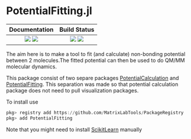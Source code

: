 # PotentialFitting.jl

| **Documentation**                                                               | **Build Status**                                                                                |
|:-------------------------------------------------------------------------------:|:-----------------------------------------------------------------------------------------------:|
| [![][docs-stable-img]][docs-stable-url] [![][docs-dev-img]][docs-dev-url] | [![][CI-img]][CI-url] [![][codecov-img]][codecov-url] |


The aim here is to make a tool to fit (and calculate) non-bonding potential
between 2 molecules.The fitted potential can then be used to do QM/MM
molecular dynamics.

This package consist of two separe packages [PotentialCalculation](https://github.com/MatrixLabTools/PotentialCalculation.jl)
and [PotentialFitting](https://github.com/MatrixLabTools/PotentialFitting.jl).
This separation was made so that potential calculation package does not need to
pull visualization packages.

To install use
```julia
pkg> registry add https://github.com/MatrixLabTools/PackageRegistry
pkg> add PotentialFitting
```

Note that you might need to install [ScikitLearn](https://scikit-learn.org) manually


[docs-dev-img]: https://img.shields.io/badge/docs-dev-blue.svg
[docs-dev-url]: https://MatrixLabTools.github.io/PotentialFitting.jl/dev/

[docs-stable-img]: https://img.shields.io/badge/docs-stable-blue.svg
[docs-stable-url]: https://MatrixLabTools.github.io/PotentialFitting.jl/stable

[CI-img]: https://github.com/MatrixLabTools/PotentialFitting.jl/workflows/CI/badge.svg
[CI-url]: https://github.com/MatrixLabTools/PotentialFitting.jl/actions?query=workflow%3ACI

[codecov-img]: https://codecov.io/gh/MatrixLabTools/PotentialFitting.jl/branch/master/graph/badge.svg
[codecov-url]: https://codecov.io/gh/MatrixLabTools/PotentialFitting.jl
